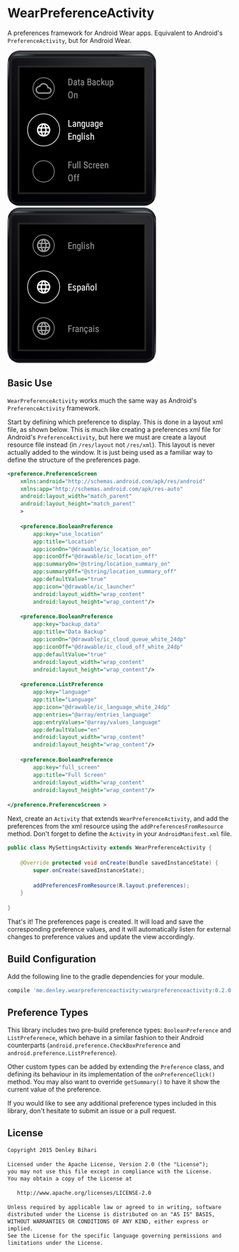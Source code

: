 # WearPreferenceActivity
A preferences framework for Android Wear apps. Equivalent to Android's `PreferenceActivity`, but for Android Wear.

![Preference List](/screenshots/preference_list.png) ![Preference List](/screenshots/language_select.png)

Basic Use
-------
`WearPreferenceActivity` works much the same way as Android's `PreferenceActivity` framework.

Start by defining which preference to display. This is done in a layout xml file, as shown below. This is much like creating a preferences xml file for Android's `PreferenceActivity`, but here we must are create a layout resource file instead (in `/res/layout` not `/res/xml`). This layout is never actually added to the window. It is just being used as a familiar way to define the structure of the preferences page.
```xml
<preference.PreferenceScreen
    xmlns:android="http://schemas.android.com/apk/res/android"
    xmlns:app="http://schemas.android.com/apk/res-auto"
    android:layout_width="match_parent"
    android:layout_height="match_parent"
    >

    <preference.BooleanPreference
        app:key="use_location"
        app:title="Location"
        app:iconOn="@drawable/ic_location_on"
        app:iconOff="@drawable/ic_location_off"
        app:summaryOn="@string/location_summary_on"
        app:summaryOff="@string/location_summary_off"
        app:defaultValue="true"
        app:icon="@drawable/ic_launcher"
        android:layout_width="wrap_content"
        android:layout_height="wrap_content"/>

    <preference.BooleanPreference
        app:key="backup_data"
        app:title="Data Backup"
        app:iconOn="@drawable/ic_cloud_queue_white_24dp"
        app:iconOff="@drawable/ic_cloud_off_white_24dp"
        app:defaultValue="true"
        android:layout_width="wrap_content"
        android:layout_height="wrap_content"/>

    <preference.ListPreference
        app:key="language"
        app:title="Language"
        app:icon="@drawable/ic_language_white_24dp"
        app:entries="@array/entries_language"
        app:entryValues="@array/values_language"
        app:defaultValue="en"
        android:layout_width="wrap_content"
        android:layout_height="wrap_content"/>

    <preference.BooleanPreference
        app:key="full_screen"
        app:title="Full Screen"
        android:layout_width="wrap_content"
        android:layout_height="wrap_content"/>

</preference.PreferenceScreen >
```

Next, create an `Activity` that extends `WearPreferenceActivity`, and add the preferences from the xml resource using the `addPreferencesFromResource` method. Don't forget to define the `Activity` in your `AndroidManifest.xml` file.

```java
public class MySettingsActivity extends WearPreferenceActivity {

    @Override protected void onCreate(Bundle savedInstanceState) {
        super.onCreate(savedInstanceState);

        addPreferencesFromResource(R.layout.preferences);
    }

}
```

That's it! The preferences page is created. It will load and save the corresponding preference values, and it will automatically listen for external changes to preference values and update the view accordingly.

Build Configuration
--------
Add the following line to the gradle dependencies for your module.
```groovy
compile 'me.denley.wearpreferenceactivity:wearpreferenceactivity:0.2.0'
```

Preference Types
--------

This library includes two pre-build preference types: `BooleanPreference` and `ListPreferenece`, which behave in a similar fashion to their Android counterparts (`android.preference.CheckBoxPreference` and `android.preference.ListPreference`).

Other custom types can be added by extending the `Preference` class, and defining its behaviour in its implementation of the `onPreferenceClick()` method. You may also want to override `getSummary()` to have it show the current value of the preference.

If you would like to see any additional preference types included in this library, don't hesitate to submit an issue or a pull request.

License
-------

    Copyright 2015 Denley Bihari

    Licensed under the Apache License, Version 2.0 (the "License");
    you may not use this file except in compliance with the License.
    You may obtain a copy of the License at

       http://www.apache.org/licenses/LICENSE-2.0

    Unless required by applicable law or agreed to in writing, software
    distributed under the License is distributed on an "AS IS" BASIS,
    WITHOUT WARRANTIES OR CONDITIONS OF ANY KIND, either express or implied.
    See the License for the specific language governing permissions and
    limitations under the License.